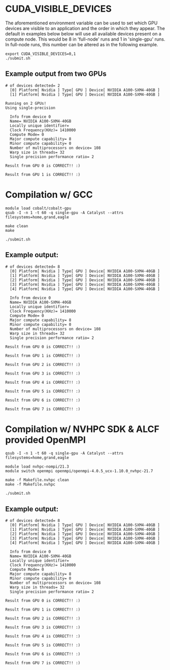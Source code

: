 # CUDA_VISIBLE_DEVICES
The aforementioned environment variable can be used to set which GPU devices are visible to an application and the order in which they appear. The default in examples below below will use all available devices present on a compute node. This would be 8 in 'full-node' runs and 1 in 'single-gpu' runs. In full-node runs, this number can be altered as in the following example.
```
export CUDA_VISIBLE_DEVICES=0,1
./submit.sh
```
## Example output from two GPUs
```
# of devices detected= 2
  [0] Platform[ Nvidia ] Type[ GPU ] Device[ NVIDIA A100-SXM4-40GB ]
  [1] Platform[ Nvidia ] Type[ GPU ] Device[ NVIDIA A100-SXM4-40GB ]

Running on 2 GPUs!
Using single-precision

  Info from device 0
  Name= NVIDIA A100-SXM4-40GB
  Locally unique identifier= 
  Clock Frequency(KHz)= 1410000
  Compute Mode= 0
  Major compute capability= 8
  Minor compute capability= 0
  Number of multiprocessors on device= 108
  Warp size in threads= 32
  Single precision performance ratio= 2

Result from GPU 0 is CORRECT!! :)

Result from GPU 1 is CORRECT!! :)
```
# Compilation w/ GCC
```
module load cobalt/cobalt-gpu
qsub -I -n 1 -t 60 -q single-gpu -A Catalyst --attrs filesystems=home,grand,eagle

make clean
make

./submit.sh
```
## Example output:
```
# of devices detected= 8
  [0] Platform[ Nvidia ] Type[ GPU ] Device[ NVIDIA A100-SXM4-40GB ]
  [1] Platform[ Nvidia ] Type[ GPU ] Device[ NVIDIA A100-SXM4-40GB ]
  [2] Platform[ Nvidia ] Type[ GPU ] Device[ NVIDIA A100-SXM4-40GB ]
  [3] Platform[ Nvidia ] Type[ GPU ] Device[ NVIDIA A100-SXM4-40GB ]
  [4] Platform[ Nvidia ] Type[ GPU ] Device[ NVIDIA A100-SXM4-40GB ]

  Info from device 0
  Name= NVIDIA A100-SXM4-40GB
  Locally unique identifier= 
  Clock Frequency(KHz)= 1410000
  Compute Mode= 0
  Major compute capability= 8
  Minor compute capability= 0
  Number of multiprocessors on device= 108
  Warp size in threads= 32
  Single precision performance ratio= 2

Result from GPU 0 is CORRECT!! :)

Result from GPU 1 is CORRECT!! :)

Result from GPU 2 is CORRECT!! :)

Result from GPU 3 is CORRECT!! :)

Result from GPU 4 is CORRECT!! :)

Result from GPU 5 is CORRECT!! :)

Result from GPU 6 is CORRECT!! :)

Result from GPU 7 is CORRECT!! :)
```
# Compilation w/ NVHPC SDK & ALCF provided OpenMPI
```
qsub -I -n 1 -t 60 -q single-gpu -A Catalyst --attrs filesystems=home,grand,eagle

module load nvhpc-nompi/21.3
module switch openmpi openmpi/openmpi-4.0.5_ucx-1.10.0_nvhpc-21.7

make -f Makefile.nvhpc clean
make -f Makefile.nvhpc

./submit.sh
```
## Example output:
```
# of devices detected= 8
  [0] Platform[ Nvidia ] Type[ GPU ] Device[ NVIDIA A100-SXM4-40GB ]
  [1] Platform[ Nvidia ] Type[ GPU ] Device[ NVIDIA A100-SXM4-40GB ]
  [2] Platform[ Nvidia ] Type[ GPU ] Device[ NVIDIA A100-SXM4-40GB ]
  [3] Platform[ Nvidia ] Type[ GPU ] Device[ NVIDIA A100-SXM4-40GB ]
  [4] Platform[ Nvidia ] Type[ GPU ] Device[ NVIDIA A100-SXM4-40GB ]

  Info from device 0
  Name= NVIDIA A100-SXM4-40GB
  Locally unique identifier= 
  Clock Frequency(KHz)= 1410000
  Compute Mode= 0
  Major compute capability= 8
  Minor compute capability= 0
  Number of multiprocessors on device= 108
  Warp size in threads= 32
  Single precision performance ratio= 2

Result from GPU 0 is CORRECT!! :)

Result from GPU 1 is CORRECT!! :)

Result from GPU 2 is CORRECT!! :)

Result from GPU 3 is CORRECT!! :)

Result from GPU 4 is CORRECT!! :)

Result from GPU 5 is CORRECT!! :)

Result from GPU 6 is CORRECT!! :)

Result from GPU 7 is CORRECT!! :)
```
